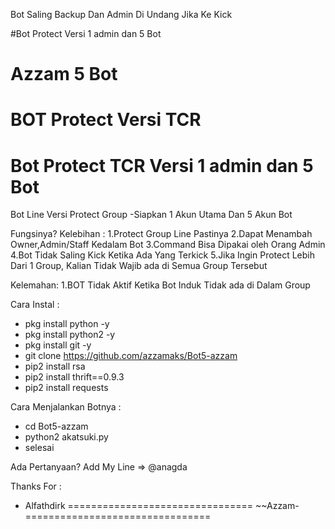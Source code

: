 Bot Saling Backup Dan Admin Di Undang Jika Ke Kick


#Bot Protect Versi  1 admin dan 5  Bot
# Azzam 5 Bot
BOT Protect
Versi TCR
=======================================
Bot Protect TCR Versi 1 admin dan 5 Bot
=======================================
Bot Line Versi Protect Group
-Siapkan 1 Akun Utama Dan 5 Akun Bot

Fungsinya?
Kelebihan :
1.Protect Group Line Pastinya
2.Dapat Menambah Owner,Admin/Staff Kedalam Bot
3.Command Bisa Dipakai oleh Orang Admin
4.Bot Tidak Saling Kick Ketika Ada Yang Terkick
5.Jika Ingin Protect Lebih Dari 1 Group, Kalian Tidak Wajib ada di Semua Group Tersebut

Kelemahan:
1.BOT Tidak Aktif Ketika Bot Induk Tidak ada di Dalam Group


Cara Instal :
- pkg install python -y
- pkg install python2 -y
- pkg install git -y
- git clone https://github.com/azzamaks/Bot5-azzam
- pip2 install rsa
- pip2 install thrift==0.9.3
- pip2 install requests

Cara Menjalankan Botnya :
- cd Bot5-azzam
- python2 akatsuki.py
- selesai

Ada Pertanyaan?
Add My Line => @anagda

Thanks For :
- Alfathdirk
================================
~~Azzam-
================================
